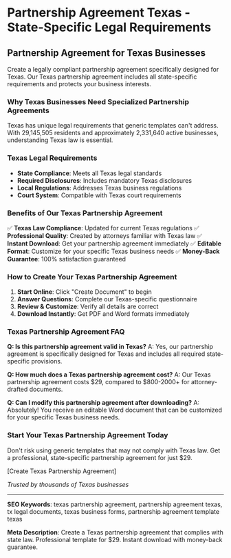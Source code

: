 # Partnership Agreement Texas - State-Specific Legal Requirements

## Partnership Agreement for Texas Businesses

Create a legally compliant partnership agreement specifically designed for Texas. Our Texas partnership agreement includes all state-specific requirements and protects your business interests.

### Why Texas Businesses Need Specialized Partnership Agreements

Texas has unique legal requirements that generic templates can't address. With 29,145,505 residents and approximately 2,331,640 active businesses, understanding Texas law is essential.

### Texas Legal Requirements

- **State Compliance**: Meets all Texas legal standards
- **Required Disclosures**: Includes mandatory Texas disclosures
- **Local Regulations**: Addresses Texas business regulations
- **Court System**: Compatible with Texas court requirements

### Benefits of Our Texas Partnership Agreement

✅ **Texas Law Compliance**: Updated for current Texas regulations
✅ **Professional Quality**: Created by attorneys familiar with Texas law
✅ **Instant Download**: Get your partnership agreement immediately
✅ **Editable Format**: Customize for your specific Texas business needs
✅ **Money-Back Guarantee**: 100% satisfaction guaranteed

### How to Create Your Texas Partnership Agreement

1. **Start Online**: Click "Create Document" to begin
2. **Answer Questions**: Complete our Texas-specific questionnaire
3. **Review & Customize**: Verify all details are correct
4. **Download Instantly**: Get PDF and Word formats immediately

### Texas Partnership Agreement FAQ

**Q: Is this partnership agreement valid in Texas?**
A: Yes, our partnership agreement is specifically designed for Texas and includes all required state-specific provisions.

**Q: How much does a Texas partnership agreement cost?**
A: Our Texas partnership agreement costs $29, compared to $800-2000+ for attorney-drafted documents.

**Q: Can I modify this partnership agreement after downloading?**
A: Absolutely! You receive an editable Word document that can be customized for your specific Texas business needs.

### Start Your Texas Partnership Agreement Today

Don't risk using generic templates that may not comply with Texas law. Get a professional, state-specific partnership agreement for just $29.

[Create Texas Partnership Agreement]

_Trusted by thousands of Texas businesses_

---

**SEO Keywords**: texas partnership agreement, partnership agreement texas, tx legal documents, texas business forms, partnership agreement template texas

**Meta Description**: Create a Texas partnership agreement that complies with state law. Professional template for $29. Instant download with money-back guarantee.
